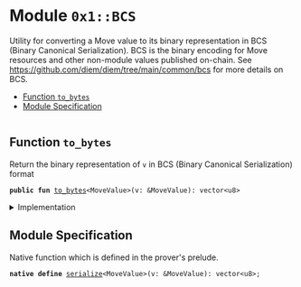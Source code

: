
<a name="0x1_BCS"></a>

# Module `0x1::BCS`

Utility for converting a Move value to its binary representation in BCS (Binary Canonical
Serialization). BCS is the binary encoding for Move resources and other non-module values
published on-chain. See https://github.com/diem/diem/tree/main/common/bcs for more
details on BCS.


-  [Function `to_bytes`](#0x1_BCS_to_bytes)
-  [Module Specification](#@Module_Specification_0)


<pre><code></code></pre>



<a name="0x1_BCS_to_bytes"></a>

## Function `to_bytes`

Return the binary representation of <code>v</code> in BCS (Binary Canonical Serialization) format


<pre><code><b>public</b> <b>fun</b> <a href="BCS.md#0x1_BCS_to_bytes">to_bytes</a>&lt;MoveValue&gt;(v: &MoveValue): vector&lt;u8&gt;
</code></pre>



<details>
<summary>Implementation</summary>


<pre><code><b>native</b> <b>public</b> <b>fun</b> <a href="BCS.md#0x1_BCS_to_bytes">to_bytes</a>&lt;MoveValue&gt;(v: &MoveValue): vector&lt;u8&gt;;
</code></pre>



</details>

<a name="@Module_Specification_0"></a>

## Module Specification



Native function which is defined in the prover's prelude.


<a name="0x1_BCS_serialize"></a>


<pre><code><b>native</b> <b>define</b> <a href="BCS.md#0x1_BCS_serialize">serialize</a>&lt;MoveValue&gt;(v: &MoveValue): vector&lt;u8&gt;;
</code></pre>


[//]: # ("File containing references which can be used from documentation")
[ACCESS_CONTROL]: https://github.com/diem/dip/blob/master/dips/dip-2.md
[ROLE]: https://github.com/diem/dip/blob/master/dips/dip-2.md#roles
[PERMISSION]: https://github.com/diem/dip/blob/master/dips/dip-2.md#permissions
